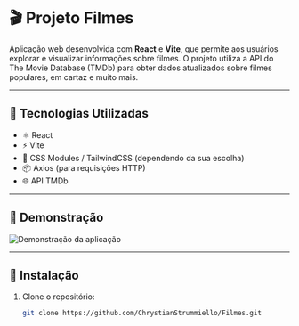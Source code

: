 # 🎬 Projeto Filmes

Aplicação web desenvolvida com **React** e **Vite**, que permite aos usuários explorar e visualizar informações sobre filmes. O projeto utiliza a API do The Movie Database (TMDb) para obter dados atualizados sobre filmes populares, em cartaz e muito mais.

---

## 🚀 Tecnologias Utilizadas

- ⚛️ React
- ⚡ Vite
- 🎨 CSS Modules / TailwindCSS (dependendo da sua escolha)
- 📦 Axios (para requisições HTTP)
- 🌐 API TMDb

---

## 📸 Demonstração

![Demonstração da aplicação](https://github.com/ChrystianStrummiello/Filmes/issues/1#issue-3112134807)


---

## 🔧 Instalação

1. Clone o repositório:

   ```bash
   git clone https://github.com/ChrystianStrummiello/Filmes.git
